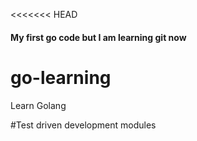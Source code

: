 <<<<<<< HEAD
#### My first go code but I am learning git now

# go-learning
Learn Golang

#Test driven development
modules

